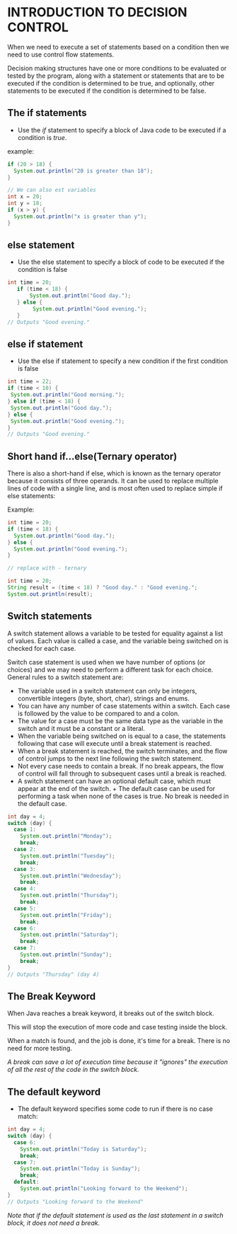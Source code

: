 # INTRODUCTION TO DECISION CONTROL

When we need to execute a set of statements based on a condition then we need to use control flow statements.

Decision making structures have one or more conditions to be evaluated or tested by the program, along with a statement or statements that are to be executed if the condition is determined to be true, and optionally, other statements to be executed if the condition is determined to be false.

## The if statements
+ Use the *if* statement to specify a block of Java code to be executed if a condition is *true*.

example:
```java
if (20 > 18) {
  System.out.println("20 is greater than 18");
}

// We can also est variables
int x = 20;
int y = 18;
if (x > y) {
  System.out.println("x is greater than y");
}
```
## else statement
+ Use the else statement to specify a block of code to be executed if the condition is false
 ```java
 int time = 20;
    if (time < 18) {
        System.out.println("Good day.");
    } else {
         System.out.println("Good evening.");
    }
// Outputs "Good evening."
 ```
 ## else if statement

 + Use the else if statement to specify a new condition if the first condition is false

 ```java
 int time = 22;
if (time < 10) {
  System.out.println("Good morning.");
} else if (time < 18) {
  System.out.println("Good day.");
} else {
  System.out.println("Good evening.");
}
// Outputs "Good evening."
 ```
## Short hand if...else(Ternary operator)

There is also a short-hand if else, which is known as the ternary operator because it consists of three operands.
It can be used to replace multiple lines of code with a single line, and is most often used to replace simple if else statements:

Example:
```java
int time = 20;
if (time < 18) {
  System.out.println("Good day.");
} else {
  System.out.println("Good evening.");
}

// replace with - ternary

int time = 20;
String result = (time < 18) ? "Good day." : "Good evening.";
System.out.println(result);
```

## Switch statements

A switch statement allows a variable to be tested for equality against a list of values. Each value is called a case, and the variable being switched on is checked for each case.

Switch case statement is used when we have number of options (or choices) and we may need to perform a different task for each choice.
General rules to a switch statement are:

+ The variable used in a switch statement can only be integers, convertible integers (byte, short, char), strings and enums.
+ You can have any number of case statements within a switch. Each case is followed by the value to be compared to and a colon.
+ The value for a case must be the same data type as the variable in the switch and it must be a constant or a literal.
+ When the variable being switched on is equal to a case, the statements following that case will execute until a break statement is reached.
+ When a break statement is reached, the switch terminates, and the flow of control jumps to the next line following the switch statement.
+ Not every case needs to contain a break. If no break appears, the flow of control will fall through to subsequent cases until a break is reached.
+ A switch statement can have an optional default case, which must appear at the end of the switch. + The default case can be used for performing a task when none of the cases is true. No break is needed in the default case.

```java
int day = 4;
switch (day) {
  case 1:
    System.out.println("Monday");
    break;
  case 2:
    System.out.println("Tuesday");
    break;
  case 3:
    System.out.println("Wednesday");
    break;
  case 4:
    System.out.println("Thursday");
    break;
  case 5:
    System.out.println("Friday");
    break;
  case 6:
    System.out.println("Saturday");
    break;
  case 7:
    System.out.println("Sunday");
    break;
}
// Outputs "Thursday" (day 4)
```

## The Break Keyword
When Java reaches a break keyword, it breaks out of the switch block.

This will stop the execution of more code and case testing inside the block.

When a match is found, and the job is done, it's time for a break. There is no need for more testing.

*A break can save a lot of execution time because it "ignores" the execution of all the rest of the code in the switch block.*

## The default keyword
+ The default keyword specifies some code to run if there is no case match:

```java
int day = 4;
switch (day) {
  case 6:
    System.out.println("Today is Saturday");
    break;
  case 7:
    System.out.println("Today is Sunday");
    break;
  default:
    System.out.println("Looking forward to the Weekend");
}
// Outputs "Looking forward to the Weekend"
```
*Note that if the default statement is used as the last statement in a switch block, it does not need a break.*